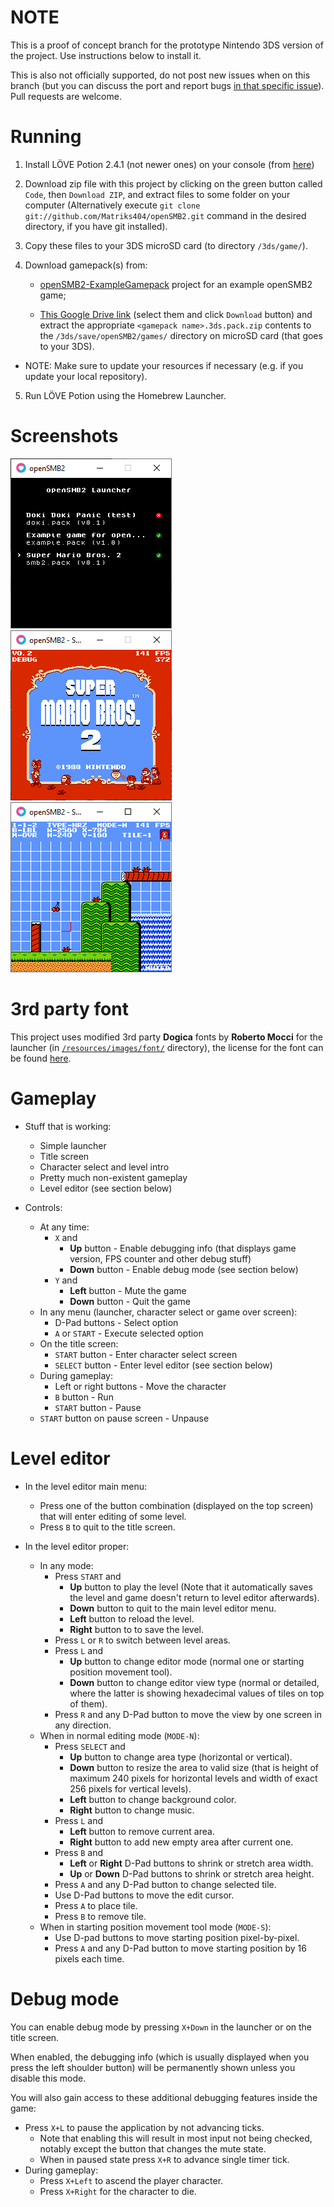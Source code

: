 # NOTE

This is a proof of concept branch for the prototype Nintendo 3DS version of the project. Use instructions below to install it.

This is also not officially supported, do not post new issues when on this branch (but you can discuss the port and report bugs [in that specific issue](https://github.com/Matriks404/openSMB2/issues/51)). Pull requests are welcome.

# Running

1. Install LÖVE Potion 2.4.1 (not newer ones) on your console (from [here](https://github.com/lovebrew/lovepotion/releases))

2. Download zip file with this project by clicking on the green button called `Code`, then `Download ZIP`, and extract files to some folder on your computer (Alternatively execute `git clone git://github.com/Matriks404/openSMB2.git` command in the desired directory, if you have git installed).

3. Copy these files to your 3DS microSD card (to directory `/3ds/game/`).

4. Download gamepack(s) from:
	* [openSMB2-ExampleGamepack](https://github.com/Matriks404/openSMB2-ExampleGamepack/tree/3ds) project for an example openSMB2 game;

	* [This Google Drive link](https://drive.google.com/drive/folders/1cz5gJ-IXvqTIJ7fUArD30UN9Qg4sfeGX?usp=sharing) (select them and click `Download` button) and extract the appropriate `<gamepack name>.3ds.pack.zip` contents to the `/3ds/save/openSMB2/games/` directory on microSD card (that goes to your 3DS).

* NOTE: Make sure to update your resources if necessary (e.g. if you update your local repository).

5. Run LÖVE Potion using the Homebrew Launcher.

# Screenshots

![Launcher](/screenshots/1.png)
![Title screen](/screenshots/2.png)
![Level editor](/screenshots/3.png)

# 3rd party font

This project uses modified 3rd party **Dogica** fonts by **Roberto Mocci** for the launcher (in [`/resources/images/font/`](/resources/images/font/) directory), the license for the font can be found [here](/3rd%20party%20licenses/dogica_license.txt).

# Gameplay

* Stuff that is working:
	* Simple launcher
	* Title screen
	* Character select and level intro
	* Pretty much non-existent gameplay
	* Level editor (see section below)

* Controls:
	* At any time:
		* `X` and
			* **Up** button - Enable debugging info (that displays game version, FPS counter and other debug stuff)
			* **Down** button - Enable debug mode (see section below)
		* `Y` and
			* **Left** button - Mute the game
			* **Down** button - Quit the game
	* In any menu (launcher, character select or game over screen):
		* D-Pad buttons - Select option
		* `A` or `START` - Execute selected option
	* On the title screen:
		* `START` button - Enter character select screen
		* `SELECT` button - Enter level editor (see section below)
	* During gameplay:
		* Left or right buttons - Move the character
		* `B` button - Run
		* `START` button - Pause
	* `START` button on pause screen - Unpause

# Level editor

* In the level editor main menu:
	* Press one of the button combination (displayed on the top screen) that will enter editing of some level.
	* Press `B` to quit to the title screen.

* In the level editor proper:
	* In any mode:
		* Press `START` and
			* **Up** button to play the level (Note that it automatically saves the level and game doesn't return to level editor afterwards).
			* **Down** button to quit to the main level editor menu.
			* **Left** button to reload the level.
			* **Right** button to to save the level.
		* Press `L` or `R` to switch between level areas.
		* Press `L` and
			* **Up** button to change editor mode (normal one or starting position movement tool).
			* **Down** button to change editor view type (normal or detailed, where the latter is showing hexadecimal values of tiles on top of them).
		* Press `R` and any D-Pad button to move the view by one screen in any direction.
	* When in normal editing mode (`MODE-N`):
		* Press `SELECT` and
			* **Up** button to change area type (horizontal or vertical).
			* **Down** button to resize the area to valid size (that is height of maximum 240 pixels for horizontal levels and width of exact 256 pixels for vertical levels).
			* **Left** button to change background color.
			* **Right** button to change music.
		* Press `L` and
			* **Left** button to remove current area.
			* **Right** button to add new empty area after current one.
		* Press `B` and
			* **Left** or **Right** D-Pad buttons to shrink or stretch area width.
			* **Up** or **Down** D-Pad buttons to shrink or stretch area height.
		* Press `A` and any D-Pad button to change selected tile.
		* Use D-Pad buttons to move the edit cursor.
		* Press `A` to place tile.
		* Press `B` to remove tile.
	* When in starting position movement tool mode (`MODE-S`):
		* Use D-pad buttons to move starting position pixel-by-pixel.
		* Press `A` and any D-Pad button to move starting position by 16 pixels each time.

# Debug mode

You can enable debug mode by pressing `X+Down` in the launcher or on the title screen.

When enabled, the debugging info (which is usually displayed when you press the left shoulder button) will be permanently shown unless you disable this mode.

You will also gain access to these additional debugging features inside the game:

* Press `X+L` to pause the application by not advancing ticks.
	* Note that enabling this will result in most input not being checked, notably except the button that changes the mute state.
	* When in paused state press `X+R` to advance single timer tick.
* During gameplay:
	* Press `X+Left` to ascend the player character.
	* Press `X+Right` for the character to die.